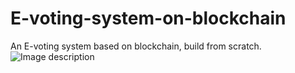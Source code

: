 # E-voting-system-on-blockchain
An E-voting system based on blockchain, build from scratch.
![Image description](https://github.com/adi2381/py-blockchain/raw/master/cover.png)

